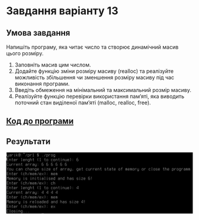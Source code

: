 # Завдання варіанту 13

## Умова завдання

Напишіть програму, яка читає число та створює динамічний масив цього розміру.
1. Заповніть масив цим числом.
2. Додайте функцію зміни розміру масиву (realloc) та реалізуйте можливість збільшення чи зменшення розміру масиву під час виконання програми.
3. Введіть обмеження на мінімальний та максимальний розмір масиву.
4. Реалізуйте функцію перевірки використання пам’яті, яка виводить поточний стан виділеної пам’яті (malloc, realloc, free).

## [Код до програми](task1-13.c)

## Результати

![](work-result.png)